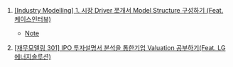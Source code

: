 1. [[Industry Modelling] 1. 시장 Driver 쪼개서 Model Structure 구성하기 (Feat. 케이스인터뷰)](https://youtu.be/LuvVa-s_gXE)
    - [Note](./Note/1_시장_Driver_쪼개서_Model_Structure_구성하기.md)

2. [[재무모델링 301] IPO 투자설명서 분석을 통한기업 Valuation 공부하기(Feat. LG에너지솔루션)](https://youtu.be/vvgQRmj3Y7c?list=PLmHBSGOPOpUPUIWTu1nCSU7D9EnRwmeew)